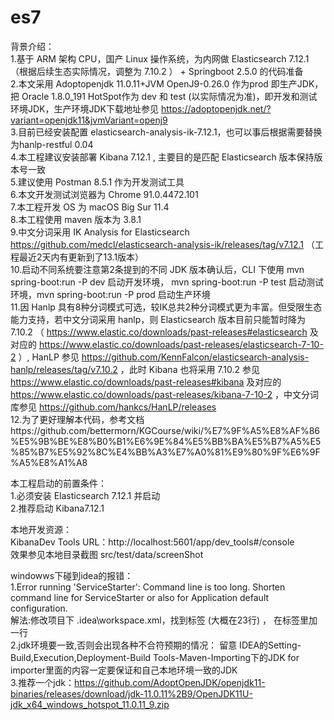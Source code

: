 # es7
背景介绍：<br>
1.基于 ARM 架构 CPU，国产 Linux 操作系统，为内网做 Elasticsearch 7.12.1 （根据后续生态实际情况，调整为 7.10.2 ） + Springboot 2.5.0 的代码准备 <br>
2.本文采用 Adoptopenjdk 11.0.11+JVM OpenJ9-0.26.0 作为prod 即生产JDK，把 Oracle 1.8.0_191 HotSpot作为 dev 和 test (以实际情况为准)，即开发和测试环境JDK，生产环境JDK下载地址参见 https://adoptopenjdk.net/?variant=openjdk11&jvmVariant=openj9 <br>
3.目前已经安装配置 elasticsearch-analysis-ik-7.12.1，也可以事后根据需要替换为hanlp-restful 0.04 <br>
4.本工程建议安装部署 Kibana 7.12.1 , 主要目的是匹配 Elasticsearch 版本保持版本号一致 <br>
5.建议使用 Postman 8.5.1 作为开发测试工具 <br>
6.本文开发测试浏览器为 Chrome 91.0.4472.101 <br>
7.本工程开发 OS 为 macOS Big Sur 11.4 <br>
8.本工程使用 maven 版本为 3.8.1 <br>
9.中文分词采用 IK Analysis for Elasticsearch https://github.com/medcl/elasticsearch-analysis-ik/releases/tag/v7.12.1 （工程最近2天内有更新到了13.1版本）<br>
10.启动不同系统要注意第2条提到的不同 JDK 版本确认后，CLI 下使用 mvn spring-boot:run -P dev 启动开发环境， mvn spring-boot:run -P test 启动测试环境，mvn spring-boot:run -P prod 启动生产环境 <br>
11.因 Hanlp 具有8种分词模式可选，较IK总共2种分词模式更为丰富。但受限生态能力支持，若中文分词采用 hanlp，则 Elasticsearch 版本目前只能暂时降为 7.10.2 （ https://www.elastic.co/downloads/past-releases#elasticsearch 及对应的 https://www.elastic.co/downloads/past-releases/elasticsearch-7-10-2 ）, HanLP 参见 https://github.com/KennFalcon/elasticsearch-analysis-hanlp/releases/tag/v7.10.2 ，此时 Kibana 也将采用 7.10.2 参见 https://www.elastic.co/downloads/past-releases#kibana 及对应的 https://www.elastic.co/downloads/past-releases/kibana-7-10-2 ，中文分词库参见 https://github.com/hankcs/HanLP/releases <br>
12.为了更好理解本代码，参考文档https://github.com/bettermorn/KGCourse/wiki/%E7%9F%A5%E8%AF%86%E5%9B%BE%E8%B0%B1%E6%9E%84%E5%BB%BA%E5%B7%A5%E5%85%B7%E5%92%8C%E4%BB%A3%E7%A0%81%E9%80%9F%E6%9F%A5%E8%A1%A8 <br>

本工程启动的前置条件：<br>
1.必须安装 Elasticsearch 7.12.1 并启动 <br>
2.推荐启动 Kibana7.12.1 <br>

本地开发资源：<br>
KibanaDev Tools URL：http://localhost:5601/app/dev_tools#/console <br>
效果参见本地目录截图 src/test/data/screenShot<br>

windowws下碰到idea的报错：<br>
1.Error running 'ServiceStarter': Command line is too long. Shorten command line for ServiceStarter or also for Application default configuration. <br>
解法:修改项目下 .idea\workspace.xml，找到标签 <component name="PropertiesComponent">(大概在23行) ， 在标签里加一行  <property name="dynamic.classpath" value="true" /> <br>
2.jdk环境要一致,否则会出现各种不合符预期的情况：
留意 IDEA的Setting-Build,Execution,Deployment-Build Tools-Maven-Importing下的JDK for importer里面的内容一定要保证和自己本地环境一致的JDK <br>
3.推荐一个jdk：https://github.com/AdoptOpenJDK/openjdk11-binaries/releases/download/jdk-11.0.11%2B9/OpenJDK11U-jdk_x64_windows_hotspot_11.0.11_9.zip
